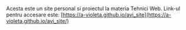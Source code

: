 Acesta este un site personal si proiectul la materia Tehnici Web.
Link-ul pentru accesare este: [https://a-violeta.github.io/avi_site](https://a-violeta.github.io/avi_site/)
